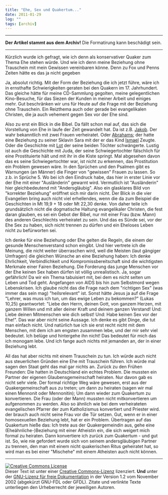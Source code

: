 ```yaml
---
title: "Ehe, Sex und Quakertum..."
date: 2011-01-29
log: ""
tags: [archiv]
---
```

<hr><b>Der Artikel stammt aus dem Archiv!</b> Die Formatirung kann beschädigt sein.<hr>
<p>Kürzlich wurde ich gefragt, wie ich denn als konservativer Quaker zum Thema Ehe stehen würde. Und wie ich denn meine Beziehung ohne Trauschein mit mein Gewissen vereinbaren könne. Denn zu Fox und Penns Zeiten hätte es das ja nicht gegeben</p>

<p>Ja, absolut richtig. Mit der Form der Beziehung die ich jetzt führe, wäre ich in ernsthafte Schwierigkeiten geraten bei den Quakern im 17. Jahrhundert. Das gleiche hätte für meine CD-Sammlung gegolten, meine gelegentlichen Kino-Besuche, für das Siezen der Kunden in meiner Arbeit und einiges mehr. Gut beschränken wir uns für Heute auf die Frage mit der Beziehung ohne Trauschein. Ein Reizthema auch oder gerade bei evangelikalen Christen, die ja auch vehement gegen Sex vor der Ehe sind.</p>

<p>Also zu erst ein Blick in die Bibel. Da fällt schon mal auf, das sich die Vorstellung von Ehe in laufe der Zeit gewandelt hat. Da ist z.B. <a href="http://de.wikipedia.org/wiki/Jakob_%28Patriarch%29">Jakob</a>. Der wahr bekanntlich mit zwei Frauen verheiratet. Oder <a href="http://de.wikipedia.org/wiki/Ismael">Abrahams</a>; der hatte eine Beziehung zu seiner Sklavin Sara mit der er das Kind <a href="http://de.wikipedia.org/wiki/Ismael">Ismael</a> Zeugte. Oder die Geschichte mit <a href="http://de.wikipedia.org/wiki/Lot_%28Altes_Testament%29">Lot</a> der seine beiden Töchter schwängerte. Lustig ist auch die Geschichte mit Juda, der seine Schwiegertochter fälschlich für eine Prostituierte hält und mit ihr in die Kiste springt. Mal abgesehen davon das es seine Schwiegertochter war, ist nicht zu erkennen, das Prostitution ein Problem gewesen wäre. In den Sprüchen und den Psalmen gibt es Warnungen (an Männer) die Finger von "gewissen" Frauen zu lassen. So z.b. in Sprüche 5. Wo bei ich den Eindruck habe, das hier in erster Linie vor der Ehe mit einer "Ausländerin" gewarnt wird. Vermutlich ist "Ausländerin" hier gleichbedeutend mit "Andersgläubig". Also ein glasklares Bild von "korrekter Beziehung" eröffnet sich mir darin nicht. Der Blick in die vier Evangelien bring auch nicht viel erhellendes, wenn die da zum Beispiel die Geschichten in Mt 19,9 + 18 oder Mt 22,30 denke. Von daher teile ich grundsätzlich nicht die dogmatische Haltung evangelikaler Christen, die fest daran glauben, es sei ein Gebot der Bibel, nur mit einer Frau (bzw. Mann) des anderen Geschlechts verheiratet zu sein. Und das es Sünde sei, vor der Ehe Sex zu haben, sich nicht trennen zu dürfen und ein Eheloses Leben nicht zu befürworten sei.</p>


<p>Ich denke für eine Beziehung oder Ehe gelten die Regeln, die einem der gesunde Menschenverstand schon eingibt. Und hier vertrete ich die Meinung, die nicht weiter überraschen wird, weil die Meisten (laut gängiger Umfragen) die gleichen Wünsche an eine Beziehung haben: Ich denke Ehrlichkeit, Verbindlichkeit und Kompromissbereitschaft sind die wichtigsten Merkmale einer Fairen Beziehung. Die Forderung das junge Menschen vor der Ehe keinen Sex haben dürfen ist völlig unrealistisch. Ja, sogar gefährlich! Da wir ein Thema tabuisiert mit, bei dem es nicht selten um Leben und Tod geht. Angefangen von AIDS bis hin zum Selbstmord wegen Lebenskrisen. Ich glaube nicht das die Frage nach dem "richtigen Sex" (was immer das sein mag) "heilsrelevant" ist. Sonst hätte Jesus ja auf die Frage "Lehrer, was muss ich tun, um das ewige Leben zu bekommen?" (Lukas 10,25) geantwortet: "Liebe den Herrn, deinen Gott, von ganzem Herzen, mit ganzem Willen und mit aller deiner Kraft und deinem ganzen Verstand! Und: Liebe deinen Mitmenschen wie dich selbst! Und: Habe keinen Sex vor der Ehe!". Das war aber nicht seine Aussage. Ich denke es gibt Dinge, die tut man einfach nicht. Und natürlich tue ich sie erst recht nicht mit dem Menschen, mit dem ich am engsten zusammen lebe, und der mir sehr viel bedeutet. Ich belüge und hintergehe ihn nicht! Das bedeutet für mich das ich monogam lebe. Und ich fange auch nichts mit jemanden an, der in einer Beziehung lebt. </p>


<p>All das hat aber nichts mit einem Trauschein zu tun. Ich würde auch nicht aus steuerlichen Gründen eine Ehe mit Trauschein führen. Ich würde mal sagen den Staat geht das mal gar nichts an. Zurück zu den Frühen Freunden: Die hatten in Deutschland ein echtes Problem. Die mussten ein Partner der eigenen Glaubensgemeinschaft heiraten. Nur davon gab es nicht sehr viele. Der formal richtige Weg wäre gewesen, erst aus der Quakergemeinschaft aus zu treten; um dann zu heiraten (sagen wir mal einen Mennonit oder Mennonitin); Um dann wieder zum Quakertum zu konvertieren. Die Frau (oder der Mann) mussten nicht mitkonvertieren um aufgenommen zu werden. Also so ähnlich wie bei dem verheirateten evangelischen Pfarrer der zum Katholizismus konvertiert und Priester wird. der brauch auch nicht seine Frau vor die Tür setzen. Gut, wenn er in einer homosexuellen Beziehung lebt, hat er ein Problem. Übertragen auf das Quakertum hieße das: Ich trete aus der Quakergemeindin aus, gehe eine (Eheähnliche-)Beziehung mit einer Atheistin ein, die sich weigert mich formal zu heiraten. Dann konvertiere ich zurück zum Quakertum - und gut ist. So, wie nie gefordert wurde sich von seinem andersgläubigen Partner zu trennen, den man mit einem nicht quakerischen Ritus geheiratet hat, so wird man es bei einer "Mischehe" mit einem Atheisten auch nicht können.  </p>


<hr />
<p><a rel="license" href="http://creativecommons.org/licenses/by-sa/3.0/de/"><img alt="Creative Commons License" style="border-width: 0pt;" src="http://i.creativecommons.org/l/by-sa/3.0/de/88x31.png" /></a><br />
Dieser <span xmlns:dc="http://purl.org/dc/elements/1.1/" href="http://purl.org/dc/dcmitype/Text" rel="dc:type">Text</span> ist unter einer <a rel="license" href="http://creativecommons.org/licenses/by-sa/3.0/de/">Creative Commons-Lizenz</a> lizenziert. <b>Und</b> unter der <a href="http://de.wikipedia.org/wiki/GFDL">GNU-Lizenz f&uuml;r freie Dokumentation</a> in der Version 1.2 vom November 2002 (abgek&uuml;rzt GNU-FDL oder GFDL). Zitate und verlinkte Texte unterliegen den Urheberrecht der jeweiligen Autoren.</p>
 

